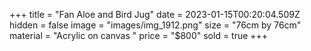 +++
title = "Fan Aloe and Bird Jug"
date = 2023-01-15T00:20:04.509Z
hidden = false
image = "images/img_1912.png"
size = "76cm by 76cm"
material = "Acrylic on canvas "
price = "$800"
sold = true
+++
